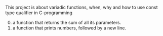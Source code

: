 This project is about variadic functions, when, why and how to use const type qualifier in C-programming
 
0. a function that returns the sum of all its parameters.
1. a function that prints numbers, followed by a new line.
